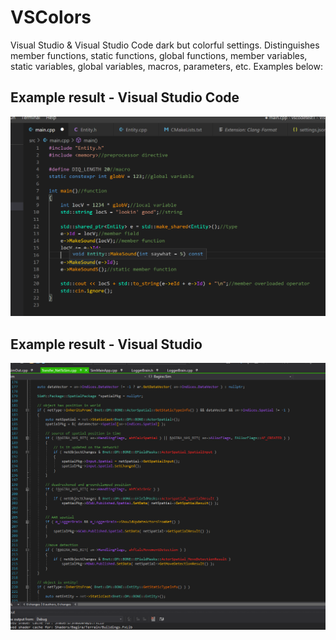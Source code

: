 # VSColors
Visual Studio & Visual Studio Code dark but colorful settings. Distinguishes member functions, static functions, global functions, member variables, static variables, global variables, macros, parameters, etc. Examples below:


## Example result - Visual Studio Code
![](https://github.com/zdenyhraz/VSColors/blob/master/pics/colors1.PNG?raw=true "colors1")

## Example result - Visual Studio
![](https://github.com/zdenyhraz/VSColors/blob/master/pics/colors2.PNG?raw=true "colors2")
